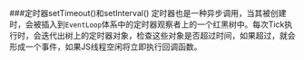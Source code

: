 ###定时器setTimeout()和setInterval()
定时器也是一种异步调用，当其被创建时，会被插入到`EventLoop`体系中的定时器观察者上的一个红黑树中。每次Tick执行时，会迭代出树上的定时器对象，检查这些对象是否超过时间，如果超过，就会形成一个事件，如果JS线程空闲将立即执行回调函数。